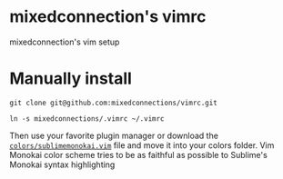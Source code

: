 # mixedconnection's vimrc

mixedconnection's vim setup

# Manually install
    git clone git@github.com:mixedconnections/vimrc.git

    ln -s mixedconnections/.vimrc ~/.vimrc
    
Then use your favorite plugin manager or download the [`colors/sublimemonokai.vim`](https://raw.githubusercontent.com/erichdongubler/vim-sublime-monokai/master/colors/sublimemonokai.vim)
file and move it into your colors folder. Vim Monokai color scheme tries to be as faithful as possible to Sublime's Monokai syntax highlighting
